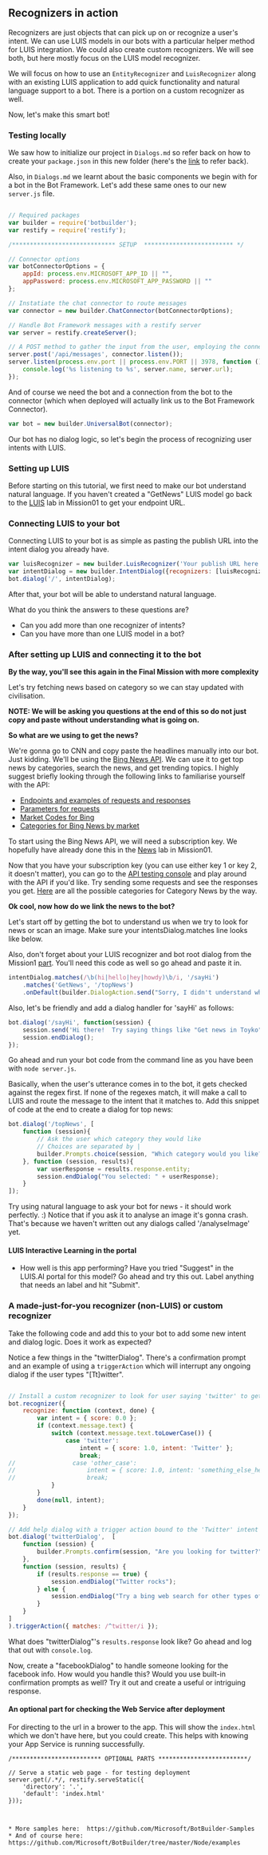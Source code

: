 ## Recognizers in action

Recognizers are just objects that can pick up on or recognize a user's intent.  We can use LUIS models in our bots with a particular helper method for LUIS integration.  We could also create custom recognizers.  We will see both, but here mostly focus on the LUIS model recognizer.

We will focus on how to use an `EntityRecognizer` and `LuisRecognizer` along with an existing LUIS application to add quick functionality and natural language support to a bot.  There is a portion on a custom recognizer as well.

Now, let's make this smart bot!

### Testing locally

We saw how to initialize our project in `Dialogs.md` so refer back on how to create your `package.json` in this new folder (here's the [link](https://github.com/michhar/bot-masterclass/blob/master/Mission02/Dialogs.md#testing-locally) to refer back).

Also, in `Dialogs.md` we learnt about the basic components we begin with for a bot in the Bot Framework.  Let's add these same ones to our new `server.js` file.

```javascript

// Required packages
var builder = require('botbuilder');
var restify = require('restify');

/***************************** SETUP  ************************* */

// Connector options
var botConnectorOptions = {
    appId: process.env.MICROSOFT_APP_ID || "",
    appPassword: process.env.MICROSOFT_APP_PASSWORD || ""
};

// Instatiate the chat connector to route messages
var connector = new builder.ChatConnector(botConnectorOptions);

// Handle Bot Framework messages with a restify server
var server = restify.createServer();

// A POST method to gather the input from the user, employing the connector
server.post('/api/messages', connector.listen());
server.listen(process.env.port || process.env.PORT || 3978, function () { 
    console.log('%s listening to %s', server.name, server.url); 
});

```

And of course we need the bot and a connection from the bot to the connector (which when deployed will actually link us to the Bot Framework Connector).

```javascript
var bot = new builder.UniversalBot(connector);
```

Our bot has no dialog logic, so let's begin the process of recognizing user intents with LUIS.

### Setting up LUIS

Before starting on this tutorial, we first need to make our bot understand natural language. If you haven't created a "GetNews" LUIS model go back to the [LUIS](../Mission01/LUIS.md) lab in Mission01 to get your endpoint URL.

### Connecting LUIS to your bot

Connecting LUIS to your bot is as simple as pasting the publish URL into the intent dialog you already have.

```js
var luisRecognizer = new builder.LuisRecognizer('Your publish URL here');
var intentDialog = new builder.IntentDialog({recognizers: [luisRecognizer]});
bot.dialog('/', intentDialog);
```

After that, your bot will be able to understand natural language.

What do you think the answers to these questions are?

* Can you add more than one recognizer of intents?  
* Can you have more than one LUIS model in a bot?

### After setting up LUIS and connecting it to the bot

**By the way, you'll see this again in the Final Mission with more complexity**

Let's try fetching news based on category so we can stay updated with civilisation.

**NOTE: We will be asking you questions at the end of this so do not just copy and paste without understanding what is going on.**

**So what are we using to get the news?**

We're gonna go to CNN and copy paste the headlines manually into our bot. Just kidding. We'll be using the [Bing News API](https://www.microsoft.com/cognitive-services/en-us/bing-news-search-api). We can use it to get top news by categories, search the news, and get trending topics. I highly suggest briefly looking through the following links to familiarise yourself with the API:

- [Endpoints and examples of requests and responses](https://msdn.microsoft.com/en-us/library/dn760783.aspx)
- [Parameters for requests](https://msdn.microsoft.com/en-us/library/dn760793(v=bsynd.50).aspx)
- [Market Codes for Bing](https://msdn.microsoft.com/en-us/library/dn783426.aspx)
- [Categories for Bing News by market](https://msdn.microsoft.com/en-us/library/dn760793(v=bsynd.50).aspx#categoriesbymarket)

To start using the Bing News API, we will need a subscription key. We hopefully have already done this in the [News](../Mission01/NEWS.md) lab in Mission01.

Now that you have your subscription key (you can use either key 1 or key 2, it doesn't matter), you can go to the [API testing console](https://dev.cognitive.microsoft.com/docs/services/56b43f72cf5ff8098cef380a/operations/56f02400dbe2d91900c68553) and play around with the API if you'd like. Try sending some requests and see the responses you get. [Here](https://msdn.microsoft.com/en-us/library/dn760793(v=bsynd.50).aspx#categoriesbymarket) are all the possible categories for Category News by the way. 


**Ok cool, now how do we link the news to the bot?**

Let's start off by getting the bot to understand us when we try to look for news or scan an image. Make sure your intentsDialog.matches line looks like below.

Also, don't forget about your LUIS recognizer and bot root dialog from the Mission1 [part](MISSION1.md).  You'll need this code as well so go ahead and paste it in.

```js
intentDialog.matches(/\b(hi|hello|hey|howdy)\b/i, '/sayHi')
    .matches('GetNews', '/topNews')
    .onDefault(builder.DialogAction.send("Sorry, I didn't understand what you said."));
```

Also, let's be friendly and add a dialog handler for 'sayHi' as follows:

```js
bot.dialog('/sayHi', function(session) {
    session.send('Hi there!  Try saying things like "Get news in Toyko"');
    session.endDialog();
});
```

Go ahead and run your bot code from the command line as you have been with `node server.js`.

Basically, when the user's utterance comes in to the bot, it gets checked against the regex first. If none of the regexes match, it will make a call to LUIS and route the message to the intent that it matches to. Add this snippet of code at the end to create a dialog for top news:

```js
bot.dialog('/topNews', [
    function (session){
        // Ask the user which category they would like
        // Choices are separated by |
        builder.Prompts.choice(session, "Which category would you like?", "Technology|Science|Sports|Business|Entertainment|Politics|Health|World|(quit)");
    }, function (session, results){
        var userResponse = results.response.entity;
        session.endDialog("You selected: " + userResponse);
    }
]);
```

Try using natural language to ask your bot for news - it should work perfectly. :) Notice that if you ask it to analyse an image it's gonna crash. That's because we haven't written out any dialogs called '/analyseImage' yet.

#### LUIS Interactive Learning in the portal

* How well is this app performing?  Have you tried "Suggest" in the LUIS.AI portal for this model?  Go ahead and try this out.  Label anything that needs an label and hit "Submit".

### A made-just-for-you recognizer (non-LUIS) or custom recognizer

Take the following code and add this to your bot to add some new intent and dialog logic.  Does it work as expected?

Notice a few things in the "twitterDialog".  There's a confirmation prompt and an example of using a `triggerAction` which will interrupt any ongoing dialog if the user types "[Tt]witter".

```javascript

// Install a custom recognizer to look for user saying 'twitter' to get them to the right place - we'll need more useful logic later
bot.recognizer({
    recognize: function (context, done) {
        var intent = { score: 0.0 };
        if (context.message.text) {
            switch (context.message.text.toLowerCase()) {
                case 'twitter':
                    intent = { score: 1.0, intent: 'Twitter' };
                    break;
//                case 'other_case':
//                    intent = { score: 1.0, intent: 'something_else_here' };
//                    break;
            }
        }
        done(null, intent);
    }
});

// Add help dialog with a trigger action bound to the 'Twitter' intent from the custom recognizer above
bot.dialog('twitterDialog',  [
    function (session) {
        builder.Prompts.confirm(session, "Are you looking for twitter?");
    },
    function (session, results) {
        if (results.response == true) {
            session.endDialog("Twitter rocks");
        } else {
            session.endDialog("Try a bing web search for other types of social media.");
        }
    }
]
).triggerAction({ matches: /^twitter/i });

```

What does "twitterDialog"'s `results.response` look like?  Go ahead and log that out with `console.log`.

Now, create a "facebookDialog" to handle someone looking for the facebook info.  How would you handle this?  Would you use built-in confirmation prompts as well?  Try it out and create a useful or intriguing response.

#### An optional part for checking the Web Service after deployment

For directing to the url in a brower to the app.  This will show the `index.html` which we don't have here, but you could create. This helps with knowing your App Service is running successfully.

```
/************************* OPTIONAL PARTS *************************/

// Serve a static web page - for testing deployment
server.get(/.*/, restify.serveStatic({
	'directory': '.',
	'default': 'index.html'
}));
```






```


* More samples here:  https://github.com/Microsoft/BotBuilder-Samples
* And of course here:  https://github.com/Microsoft/BotBuilder/tree/master/Node/examples
